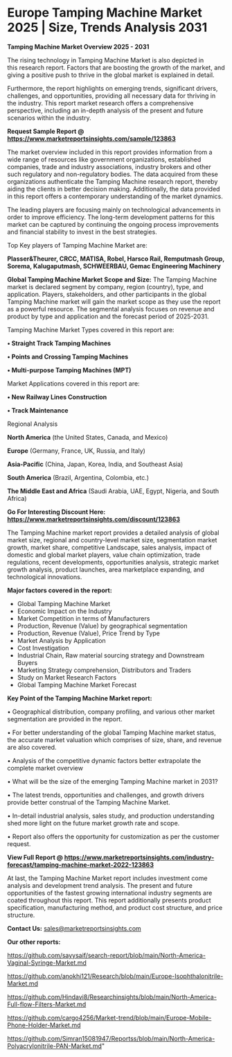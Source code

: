 # Europe Tamping Machine Market 2025 | Size, Trends Analysis 2031

<Strong> Tamping Machine Market Overview 2025 - 2031</strong>

The rising technology in Tamping Machine Market is also depicted in this research report. Factors that are boosting the growth of the market, and giving a positive push to thrive in the global market is explained in detail.

Furthermore, the report highlights on emerging trends, significant drivers, challenges, and opportunities, providing all necessary data for thriving in the industry. This report market research offers a comprehensive perspective, including an in-depth analysis of the present and future scenarios within the industry.

<strong>Request Sample Report @ <a href=https://www.marketreportsinsights.com/sample/123863>https://www.marketreportsinsights.com/sample/123863</a></strong>

The market overview included in this report provides information from a wide range of resources like government organizations, established companies, trade and industry associations, industry brokers and other such regulatory and non-regulatory bodies. The data acquired from these organizations authenticate the Tamping Machine research report, thereby aiding the clients in better decision making. Additionally, the data provided in this report offers a contemporary understanding of the market dynamics.

The leading players are focusing mainly on technological advancements in order to improve efficiency. The long-term development patterns for this market can be captured by continuing the ongoing process improvements and financial stability to invest in the best strategies.

Top Key players of Tamping Machine Market are:

<strong>Plasser&Theurer, CRCC, MATISA, Robel, Harsco Rail, Remputmash Group, Sorema, Kalugaputmash, SCHWEERBAU, Gemac Engineering Machinery</strong>

<strong><b>Global Tamping Machine Market Scope and Size:</b></strong>
The Tamping Machine market is declared segment by company, region (country), type, and application. Players, stakeholders, and other participants in the global Tamping Machine market will gain the market scope as they use the report as a powerful resource. The segmental analysis focuses on revenue and product by type and application and the forecast period of 2025-2031.

Tamping Machine Market Types covered in this report are:

<strong>• Straight Track Tamping Machines

• Points and Crossing Tamping Machines

• Multi-purpose Tamping Machines (MPT)</strong>

Market Applications covered in this report are:

<strong>• New Railway Lines Construction

• Track Maintenance</strong> 

Regional Analysis

<strong>North America</strong> (the United States, Canada, and Mexico)

<strong>Europe</strong> (Germany, France, UK, Russia, and Italy)

<strong>Asia-Pacific</strong> (China, Japan, Korea, India, and Southeast Asia)

<strong>South America</strong> (Brazil, Argentina, Colombia, etc.)

<strong>The Middle East and Africa</strong> (Saudi Arabia, UAE, Egypt, Nigeria, and South Africa)

<strong>Go For Interesting Discount Here: <a href=https://www.marketreportsinsights.com/discount/123863>https://www.marketreportsinsights.com/discount/123863</a></strong>

The Tamping Machine market report provides a detailed analysis of global market size, regional and country-level market size, segmentation market growth, market share, competitive Landscape, sales analysis, impact of domestic and global market players, value chain optimization, trade regulations, recent developments, opportunities analysis, strategic market growth analysis, product launches, area marketplace expanding, and technological innovations.

<strong><b>Major factors covered in the report:</b></strong>
<ul>
  <li>Global Tamping Machine Market </li>
  <li>Economic Impact on the Industry</li>
  <li>Market Competition in terms of Manufacturers</li>
  <li>Production, Revenue (Value) by geographical segmentation</li>
  <li>Production, Revenue (Value), Price Trend by Type</li>
  <li>Market Analysis by Application</li>
  <li>Cost Investigation</li>
  <li>Industrial Chain, Raw material sourcing strategy and Downstream Buyers</li>
  <li>Marketing Strategy comprehension, Distributors and Traders</li>
  <li>Study on Market Research Factors</li>
  <li>Global Tamping Machine Market Forecast</li>
</ul>

<strong><b>Key Point of the Tamping Machine Market report:</b></strong>

• Geographical distribution, company profiling, and various other market segmentation are provided in the report.

• For better understanding of the global Tamping Machine market status, the accurate market valuation which comprises of size, share, and revenue are also covered.

• Analysis of the competitive dynamic factors better extrapolate the complete market overview

• What will be the size of the emerging Tamping Machine market in 2031?

• The latest trends, opportunities and challenges, and growth drivers provide better construal of the Tamping Machine Market.

• In-detail industrial analysis, sales study, and production understanding shed more light on the future market growth rate and scope.

• Report also offers the opportunity for customization as per the customer request.

<strong><b>View Full Report @ <a href=https://www.marketreportsinsights.com/industry-forecast/tamping-machine-market-2022-123863>https://www.marketreportsinsights.com/industry-forecast/tamping-machine-market-2022-123863</a></b></strong>


At last, the Tamping Machine Market report includes investment come analysis and development trend analysis. The present and future opportunities of the fastest growing international industry segments are coated throughout this report. This report additionally presents product specification, manufacturing method, and product cost structure, and price structure.

<strong>Contact Us:</strong>
sales@marketreportsinsights.com

<strong>Our other reports:</strong>

<a href=https://github.com/sayysaif/search-report/blob/main/North-America-Vaginal-Syringe-Market.md>https://github.com/sayysaif/search-report/blob/main/North-America-Vaginal-Syringe-Market.md</a>

<a href=https://github.com/anokhi121/Research/blob/main/Europe-Isophthalonitrile-Market.md>https://github.com/anokhi121/Research/blob/main/Europe-Isophthalonitrile-Market.md</a>

<a href=https://github.com/Hindavi8/Researchinsights/blob/main/North-America-Full-flow-Filters-Market.md>https://github.com/Hindavi8/Researchinsights/blob/main/North-America-Full-flow-Filters-Market.md</a>

<a href=https://github.com/cargo4256/Market-trend/blob/main/Europe-Mobile-Phone-Holder-Market.md>https://github.com/cargo4256/Market-trend/blob/main/Europe-Mobile-Phone-Holder-Market.md</a>

<a href=https://github.com/Simran15081947/Reportss/blob/main/North-America-Polyacrylonitrile-PAN-Market.md>https://github.com/Simran15081947/Reportss/blob/main/North-America-Polyacrylonitrile-PAN-Market.md</a>"
